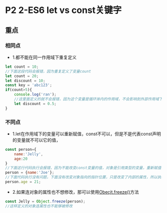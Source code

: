 # P2 2-ES6 let vs const关键字

## 重点

### 相同点

- 1.都不能在同一作用域下重复定义

```js
let count = 10;
//下面这段代码会报错，因为重复定义了变量count
let count = 20;
let discount = 10;
const key = 'abc123';
if(count>5){
    console.log('ran');
    //这里面定义的就不会报错，因为这个变量是循环体内的作用域，不会影响到外部作用域下的变量，不会改变全局作用域下的变量的值
    let discount = 0.5;
}
```

### 不同点

- 1.let在作用域下的变量可以重新赋值，const不可以，但是不是代表const声明的变量就不可以它的值，

```js
const person={
    name:'Jelly',
    age:20
}
//下面这行代码执行会报错，因为不能改变const变量的值，对象是引用类型的变量，重新赋值代表指针指向了另外一个地址，就会把对象改变了，变成了另外一个对象，所以会报错
person = {name:'Joe'};
//下面代码执行没有问题，下面没有改变对象指向的指针位置，只是改变了内部的属性，所以执行成功
person.age = 21;
```

- 2.如果连对象的属性也不想修改，那可以使用[Obecjt.freeze()](https://developer.mozilla.org/zh-CN/docs/Web/JavaScript/Reference/Global_Objects/Object/freeze)方法

```js
const Jelly = Object.freeze(person);
//这样定义的对象连属性也不能够被修改
```